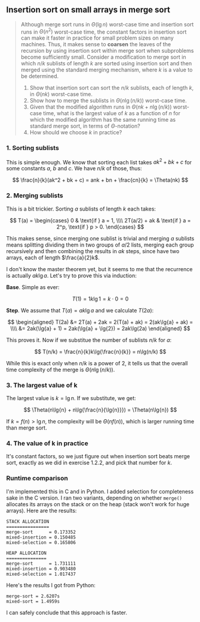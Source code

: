 ## Insertion sort on small arrays in merge sort

> Although merge sort runs in $\Theta(\lg{n})$ worst-case time and insertion
> sort runs in $\Theta(n^2)$ worst-case time, the constant factors in
> insertion sort can make it faster in practice for small problem sizes on
> many machines. Thus, it makes sense to **coarsen** the leaves of the
> recursion by using insertion sort within merge sort when subproblems become
> sufficiently small. Consider a modification to merge sort in which $n/k$
> sublists of length $k$ are sorted using insertion sort and then merged using
> the standard merging mechanism, where $k$ is a value to be determined.
>
> 1. Show that insertion sort can sort the $n/k$ sublists, each of length $k$,
>    in $\Theta(nk)$ worst-case time.
> 2. Show how to merge the sublists in $\Theta(n\lg(n/k))$ worst-case time.
> 3. Given that the modified algorithm runs in $\Theta(nk + n\lg(n/k))$
>    worst-case time, what is the largest value of $k$ as a function of $n$
>    for which the modified algorithm has the same running time as standard
>    merge sort, in terms of $\Theta$-notation?
> 4. How should we choose $k$ in practice?

### 1. Sorting sublists

This is simple enough. We know that sorting each list takes $ak^2 + bk + c$
for some constants $a$, $b$ and $c$. We have $n/k$ of those, thus:

$$ \frac{n}{k}(ak^2 + bk + c) = ank + bn + \frac{cn}{k} = \Theta(nk) $$

### 2. Merging sublists

This is a bit trickier. Sorting $a$ sublists of length $k$ each takes:

$$ T(a) = \begin{cases}
     0            & \text{if } a = 1, \\\\
     2T(a/2) + ak & \text{if } a = 2^p, \text{if } p > 0.
  \end{cases} $$

This makes sense, since merging one sublist is trivial and merging $a$
sublists means splitting dividing them in two groups of $a/2$ lists, merging
each group recursively and then combining the results in $ak$ steps, since
have two arrays, each of length $\frac{a}{2}k$.

I don't know the master theorem yet, but it seems to me that the recurrence is
actually $ak\lg{a}$. Let's try to prove this via induction:

**Base**. Simple as ever:

$$ T(1) = 1k\lg1 = k \cdot 0 = 0 $$

**Step**. We assume that $T(a) = ak\lg{a}$ and we calculate $T(2a)$:

$$ \begin{aligned}
     T(2a) &= 2T(a) + 2ak = 2(T(a) + ak) = 2(ak\lg{a} + ak) = \\\\
           &= 2ak(\lg{a} + 1) = 2ak(\lg{a} + \lg{2}) = 2ak\lg(2a)
   \end{aligned} $$

This proves it. Now if we substitue the number of sublists $n/k$ for $a$:

$$ T(n/k) = \frac{n}{k}k\lg{\frac{n}{k}} = n\lg(n/k) $$

While this is exact only when $n/k$ is a power of 2, it tells us that the
overall time complexity of the merge is $\Theta(n\lg(n/k))$.

### 3. The largest value of k

The largest value is $k = \lg{n}$. If we substitute, we get:

$$ \Theta(n\lg{n} + n\lg{\frac{n}{\lg{n}}}) = \Theta(n\lg{n}) $$

If $k = f(n) > \lg{n}$, the complexity will be $\Theta(nf(n))$, which is
larger running time than merge sort.

### 4. The value of k in practice

It's constant factors, so we just figure out when insertion sort beats merge
sort, exactly as we did in exercise 1.2.2, and pick that number for $k$.

### Runtime comparison

I'm implemented this in C and in Python. I added selection for completeness
sake in the C version. I ran two variants, depending on whether `merge()`
allocates its arrays on the stack or on the heap (stack won't work for huge
arrays). Here are the results:

    STACK ALLOCATION
    ================
    merge-sort      = 0.173352
    mixed-insertion = 0.150485
    mixed-selection = 0.165806

    HEAP ALLOCATION
    ===============
    merge-sort      = 1.731111
    mixed-insertion = 0.903480
    mixed-selection = 1.017437

Here's the results I got from Python:

    merge-sort = 2.6207s
    mixed-sort = 1.4959s

I can safely conclude that this approach is faster.
